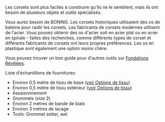 Les corsets sont plus faciles à construire qu'ils ne le semblent, mais ils ont besoin de plusieurs objets et outils spécialisés.

Vous aurez besoin de BONING. Les corsets historiques utilisaient des os de baleine pour raidir les corsets. Les fabricants de corsets modernes utilisent de l'acier. Vous pouvez obtenir des os d'acier soit en acier plat ou en acier en spirale - faites des recherches, comme différents types de corset et différents fabricants de corsets ont leurs propres préférences. Les os en plastique sont également une option moins chère.

Vous pouvez trouver un bon guide pour d'autres outils sur [Fondations Révélées](https://foundationsrevealed.com/).

Liste d'échantillons de fournitures:

*   Environ 0,5 mètre de tissu de base ([voir Options de tissu](/docs/patterns/cathrin/fabric))
*   Environ 0,5 mètre de tissu extérieur ([voir Options de tissu](/docs/patterns/cathrin/fabric))
*   Assaisonnement
*   Grommets (size 2)
*   Environ 2 mètres de bande de biais
*   Environ 3 mètres de lacage
*   Tools: Grommet setter, awl
